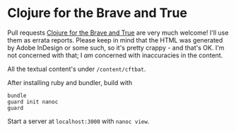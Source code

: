 # Clojure for the Brave and True

Pull requests
[Clojure for the Brave and True](http://www.braveclojure.com) are very
much welcome! I'll use them as errata reports. Please keep in mind
that the HTML was generated by Adobe InDesign or some such, so it's
pretty crappy - and that's OK. I'm not concerned with that; I *am*
concerned with inaccuracies in the content.

All the textual content's under `/content/cftbat`.

After installing ruby and bundler, build with

```
bundle
guard init nanoc
guard
```

Start a server at `localhost:3000` with `nanoc view`.
